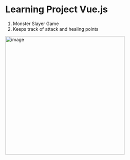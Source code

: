 # Learning Project Vue.js
1. Monster Slayer Game
2. Keeps track of attack and healing points 
<img width="371" alt="image" src="https://user-images.githubusercontent.com/55779777/183302613-8dcc0b2b-e549-4c81-a615-196241593494.png">
